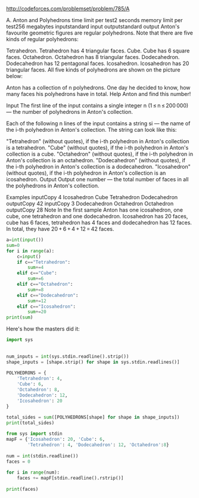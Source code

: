 http://codeforces.com/problemset/problem/785/A


A. Anton and Polyhedrons
time limit per test2 seconds
memory limit per test256 megabytes
inputstandard input
outputstandard output
Anton's favourite geometric figures are regular polyhedrons. Note that there are five kinds of regular polyhedrons:

Tetrahedron. Tetrahedron has 4 triangular faces.
Cube. Cube has 6 square faces.
Octahedron. Octahedron has 8 triangular faces.
Dodecahedron. Dodecahedron has 12 pentagonal faces.
Icosahedron. Icosahedron has 20 triangular faces.
All five kinds of polyhedrons are shown on the picture below:


Anton has a collection of n polyhedrons. One day he decided to know, how many faces his polyhedrons have in total. Help Anton and find this number!

Input
The first line of the input contains a single integer n (1 ≤ n ≤ 200 000) — the number of polyhedrons in Anton's collection.

Each of the following n lines of the input contains a string si — the name of the i-th polyhedron in Anton's collection. The string can look like this:

"Tetrahedron" (without quotes), if the i-th polyhedron in Anton's collection is a tetrahedron.
"Cube" (without quotes), if the i-th polyhedron in Anton's collection is a cube.
"Octahedron" (without quotes), if the i-th polyhedron in Anton's collection is an octahedron.
"Dodecahedron" (without quotes), if the i-th polyhedron in Anton's collection is a dodecahedron.
"Icosahedron" (without quotes), if the i-th polyhedron in Anton's collection is an icosahedron.
Output
Output one number — the total number of faces in all the polyhedrons in Anton's collection.

Examples
inputCopy
4
Icosahedron
Cube
Tetrahedron
Dodecahedron
outputCopy
42
inputCopy
3
Dodecahedron
Octahedron
Octahedron
outputCopy
28
Note
In the first sample Anton has one icosahedron, one cube, one tetrahedron and one dodecahedron. Icosahedron has 20 faces, cube has 6 faces, tetrahedron has 4 faces and dodecahedron has 12 faces. In total, they have 20 + 6 + 4 + 12 = 42 faces.

```python
a=int(input())
sum=0
for i in range(a):
    c=input()
    if c=="Tetrahedron":
        sum+=4
    elif c=="Cube":
        sum+=6
    elif c=="Octahedron":
        sum+=8
    elif c=="Dodecahedron":
        sum+=12
    elif c=="Icosahedron":
        sum+=20
print(sum)

```
Here's how the masters did it:

```python
import sys
 
 
num_inputs = int(sys.stdin.readline().strip())
shape_inputs = [shape.strip() for shape in sys.stdin.readlines()]
 
POLYHEDRONS = {
    'Tetrahedron': 4,
    'Cube': 6,
    'Octahedron': 8,
    'Dodecahedron': 12,
    'Icosahedron': 20
}
 
total_sides = sum([POLYHEDRONS[shape] for shape in shape_inputs])
print(total_sides)
```
```python
from sys import stdin 
mapF = {'Icosahedron': 20, 'Cube': 6,
        'Tetrahedron': 4, 'Dodecahedron': 12, 'Octahedron':8}
 
num = int(stdin.readline())
faces = 0
 
for i in range(num):
    faces += mapF[stdin.readline().rstrip()]
 
print(faces)
```
